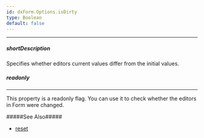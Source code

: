 ```yaml
---
id: dxForm.Options.isDirty
type: Boolean
default: false
---
```

---
##### shortDescription
Specifies whether editors current values differ from the initial values.

##### readonly

---
This property is a readonly flag. You can use it to check whether the editors in Form were changed. 

#####See Also#####
- [reset]({basewidgetpath}/Methods/#reseteditorsData)